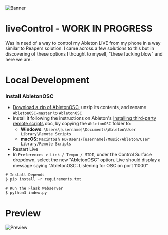 <a target="_blank"> <img src="https://i.ibb.co/Hrph97t/github-1.png" alt="Banner"/></a>

# liveControl - WORK IN PROGRESS
Was in need of a way to control my Ableton LIVE from my phone in a way similar to Reapers solution. I came across a few solutions to this but in discovering of these options I thought to myself, "these fucking blow" and here we are.


# Local Development

### Install AbletonOSC
- [Download a zip of AbletonOSC](https://github.com/ideoforms/AbletonOSC/archive/refs/heads/master.zip), unzip its contents, and rename `AbletonOSC-master` to `AbletonOSC`
- Install it following the instructions on
  Ableton's [Installing third-party remote scripts](https://help.ableton.com/hc/en-us/articles/209072009-Installing-third-party-remote-scripts)
  doc, by copying the `AbletonOSC` folder to:
    - **Windows**: `\Users\[username]\Documents\Ableton\User Library\Remote Scripts`
    - **macOS**: `Macintosh HD/Users/[username]/Music/Ableton/User Library/Remote Scripts`
- Restart Live
- In `Preferences > Link / Tempo / MIDI`, under the Control Surface dropdown, select the new "AbletonOSC" option. Live should display a message
  saying "AbletonOSC: Listening for OSC on port 11000"

```console
# Install Depends
$ pip install -r requirements.txt

# Run the Flask Webserver
$ python3 index.py

```

# Preview
<a target="_blank"> <img src="https://i.ibb.co/yhn1SmW/127-0-0-1-8080.jpg" alt="Preview"/></a>
